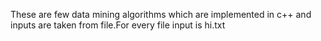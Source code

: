 These are few data mining algorithms which are implemented in c++ and inputs are taken from file.For every file input is hi.txt
